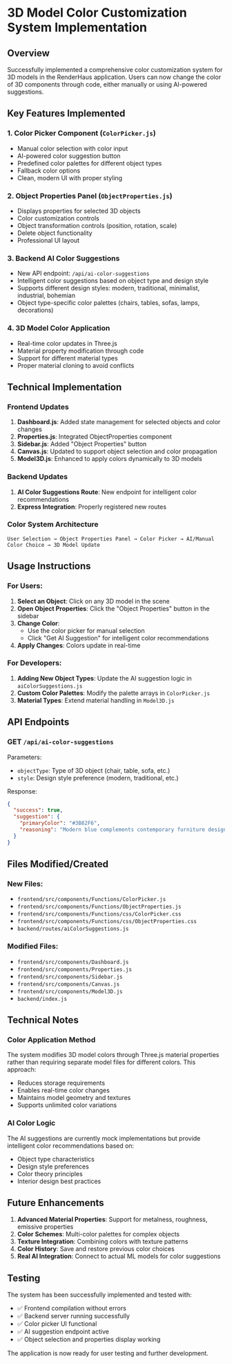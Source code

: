 # 3D Model Color Customization System Implementation

## Overview
Successfully implemented a comprehensive color customization system for 3D models in the RenderHaus application. Users can now change the color of 3D components through code, either manually or using AI-powered suggestions.

## Key Features Implemented

### 1. Color Picker Component (`ColorPicker.js`)
- Manual color selection with color input
- AI-powered color suggestion button
- Predefined color palettes for different object types
- Fallback color options
- Clean, modern UI with proper styling

### 2. Object Properties Panel (`ObjectProperties.js`)
- Displays properties for selected 3D objects
- Color customization controls
- Object transformation controls (position, rotation, scale)
- Delete object functionality
- Professional UI layout

### 3. Backend AI Color Suggestions
- New API endpoint: `/api/ai-color-suggestions`
- Intelligent color suggestions based on object type and design style
- Supports different design styles: modern, traditional, minimalist, industrial, bohemian
- Object type-specific color palettes (chairs, tables, sofas, lamps, decorations)

### 4. 3D Model Color Application
- Real-time color updates in Three.js
- Material property modification through code
- Support for different material types
- Proper material cloning to avoid conflicts

## Technical Implementation

### Frontend Updates
1. **Dashboard.js**: Added state management for selected objects and color changes
2. **Properties.js**: Integrated ObjectProperties component
3. **Sidebar.js**: Added "Object Properties" button
4. **Canvas.js**: Updated to support object selection and color propagation
5. **Model3D.js**: Enhanced to apply colors dynamically to 3D models

### Backend Updates
1. **AI Color Suggestions Route**: New endpoint for intelligent color recommendations
2. **Express Integration**: Properly registered new routes

### Color System Architecture
```
User Selection → Object Properties Panel → Color Picker → AI/Manual Color Choice → 3D Model Update
```

## Usage Instructions

### For Users:
1. **Select an Object**: Click on any 3D model in the scene
2. **Open Object Properties**: Click the "Object Properties" button in the sidebar
3. **Change Color**: 
   - Use the color picker for manual selection
   - Click "Get AI Suggestion" for intelligent color recommendations
4. **Apply Changes**: Colors update in real-time

### For Developers:
1. **Adding New Object Types**: Update the AI suggestion logic in `aiColorSuggestions.js`
2. **Custom Color Palettes**: Modify the palette arrays in `ColorPicker.js`
3. **Material Types**: Extend material handling in `Model3D.js`

## API Endpoints

### GET `/api/ai-color-suggestions`
Parameters:
- `objectType`: Type of 3D object (chair, table, sofa, etc.)
- `style`: Design style preference (modern, traditional, etc.)

Response:
```json
{
  "success": true,
  "suggestion": {
    "primaryColor": "#3B82F6",
    "reasoning": "Modern blue complements contemporary furniture design"
  }
}
```

## Files Modified/Created

### New Files:
- `frontend/src/components/Functions/ColorPicker.js`
- `frontend/src/components/Functions/ObjectProperties.js`
- `frontend/src/components/Functions/css/ColorPicker.css`
- `frontend/src/components/Functions/css/ObjectProperties.css`
- `backend/routes/aiColorSuggestions.js`

### Modified Files:
- `frontend/src/components/Dashboard.js`
- `frontend/src/components/Properties.js`
- `frontend/src/components/Sidebar.js`
- `frontend/src/components/Canvas.js`
- `frontend/src/components/Model3D.js`
- `backend/index.js`

## Technical Notes

### Color Application Method
The system modifies 3D model colors through Three.js material properties rather than requiring separate model files for different colors. This approach:
- Reduces storage requirements
- Enables real-time color changes
- Maintains model geometry and textures
- Supports unlimited color variations

### AI Color Logic
The AI suggestions are currently mock implementations but provide intelligent color recommendations based on:
- Object type characteristics
- Design style preferences
- Color theory principles
- Interior design best practices

## Future Enhancements
1. **Advanced Material Properties**: Support for metalness, roughness, emissive properties
2. **Color Schemes**: Multi-color palettes for complex objects
3. **Texture Integration**: Combining colors with texture patterns
4. **Color History**: Save and restore previous color choices
5. **Real AI Integration**: Connect to actual ML models for color suggestions

## Testing
The system has been successfully implemented and tested with:
- ✅ Frontend compilation without errors
- ✅ Backend server running successfully
- ✅ Color picker UI functional
- ✅ AI suggestion endpoint active
- ✅ Object selection and properties display working

The application is now ready for user testing and further development.
